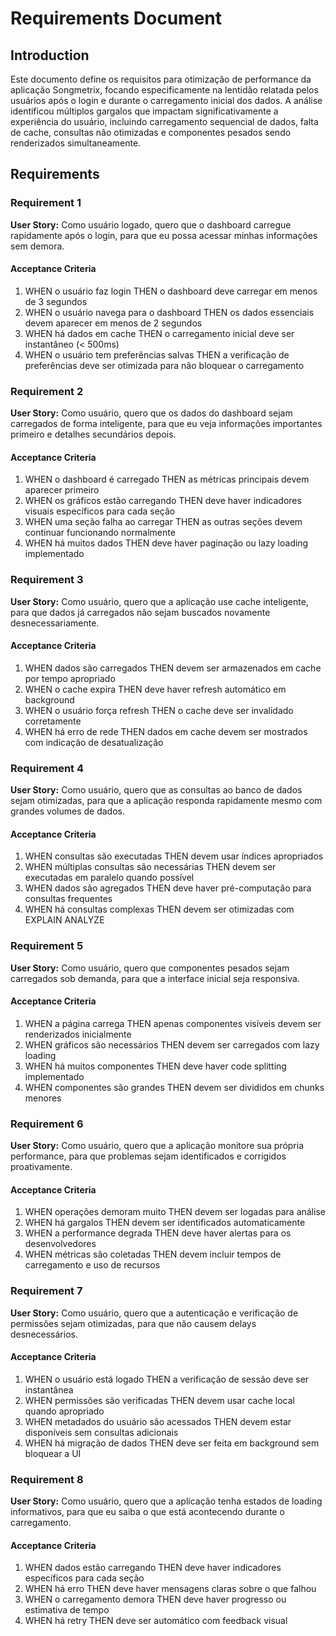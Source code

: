 # Requirements Document

## Introduction

Este documento define os requisitos para otimização de performance da aplicação Songmetrix, focando especificamente na lentidão relatada pelos usuários após o login e durante o carregamento inicial dos dados. A análise identificou múltiplos gargalos que impactam significativamente a experiência do usuário, incluindo carregamento sequencial de dados, falta de cache, consultas não otimizadas e componentes pesados sendo renderizados simultaneamente.

## Requirements

### Requirement 1

**User Story:** Como usuário logado, quero que o dashboard carregue rapidamente após o login, para que eu possa acessar minhas informações sem demora.

#### Acceptance Criteria

1. WHEN o usuário faz login THEN o dashboard deve carregar em menos de 3 segundos
2. WHEN o usuário navega para o dashboard THEN os dados essenciais devem aparecer em menos de 2 segundos
3. WHEN há dados em cache THEN o carregamento inicial deve ser instantâneo (< 500ms)
4. WHEN o usuário tem preferências salvas THEN a verificação de preferências deve ser otimizada para não bloquear o carregamento

### Requirement 2

**User Story:** Como usuário, quero que os dados do dashboard sejam carregados de forma inteligente, para que eu veja informações importantes primeiro e detalhes secundários depois.

#### Acceptance Criteria

1. WHEN o dashboard é carregado THEN as métricas principais devem aparecer primeiro
2. WHEN os gráficos estão carregando THEN deve haver indicadores visuais específicos para cada seção
3. WHEN uma seção falha ao carregar THEN as outras seções devem continuar funcionando normalmente
4. WHEN há muitos dados THEN deve haver paginação ou lazy loading implementado

### Requirement 3

**User Story:** Como usuário, quero que a aplicação use cache inteligente, para que dados já carregados não sejam buscados novamente desnecessariamente.

#### Acceptance Criteria

1. WHEN dados são carregados THEN devem ser armazenados em cache por tempo apropriado
2. WHEN o cache expira THEN deve haver refresh automático em background
3. WHEN o usuário força refresh THEN o cache deve ser invalidado corretamente
4. WHEN há erro de rede THEN dados em cache devem ser mostrados com indicação de desatualização

### Requirement 4

**User Story:** Como usuário, quero que as consultas ao banco de dados sejam otimizadas, para que a aplicação responda rapidamente mesmo com grandes volumes de dados.

#### Acceptance Criteria

1. WHEN consultas são executadas THEN devem usar índices apropriados
2. WHEN múltiplas consultas são necessárias THEN devem ser executadas em paralelo quando possível
3. WHEN dados são agregados THEN deve haver pré-computação para consultas frequentes
4. WHEN há consultas complexas THEN devem ser otimizadas com EXPLAIN ANALYZE

### Requirement 5

**User Story:** Como usuário, quero que componentes pesados sejam carregados sob demanda, para que a interface inicial seja responsiva.

#### Acceptance Criteria

1. WHEN a página carrega THEN apenas componentes visíveis devem ser renderizados inicialmente
2. WHEN gráficos são necessários THEN devem ser carregados com lazy loading
3. WHEN há muitos componentes THEN deve haver code splitting implementado
4. WHEN componentes são grandes THEN devem ser divididos em chunks menores

### Requirement 6

**User Story:** Como usuário, quero que a aplicação monitore sua própria performance, para que problemas sejam identificados e corrigidos proativamente.

#### Acceptance Criteria

1. WHEN operações demoram muito THEN devem ser logadas para análise
2. WHEN há gargalos THEN devem ser identificados automaticamente
3. WHEN a performance degrada THEN deve haver alertas para os desenvolvedores
4. WHEN métricas são coletadas THEN devem incluir tempos de carregamento e uso de recursos

### Requirement 7

**User Story:** Como usuário, quero que a autenticação e verificação de permissões sejam otimizadas, para que não causem delays desnecessários.

#### Acceptance Criteria

1. WHEN o usuário está logado THEN a verificação de sessão deve ser instantânea
2. WHEN permissões são verificadas THEN devem usar cache local quando apropriado
3. WHEN metadados do usuário são acessados THEN devem estar disponíveis sem consultas adicionais
4. WHEN há migração de dados THEN deve ser feita em background sem bloquear a UI

### Requirement 8

**User Story:** Como usuário, quero que a aplicação tenha estados de loading informativos, para que eu saiba o que está acontecendo durante o carregamento.

#### Acceptance Criteria

1. WHEN dados estão carregando THEN deve haver indicadores específicos para cada seção
2. WHEN há erro THEN deve haver mensagens claras sobre o que falhou
3. WHEN o carregamento demora THEN deve haver progresso ou estimativa de tempo
4. WHEN há retry THEN deve ser automático com feedback visual